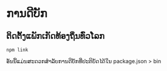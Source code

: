 # ການດີບັກ

## ຕິດຕັ້ງແພັກເກັດທ້ອງຖິ່ນທົ່ວໂລກ

`npm link`

ອັນນີ້ແມ່ນສະດວກສໍາລັບການດີບັກທີ່ປະຕິບັດໄດ້ໃນ package.json > bin